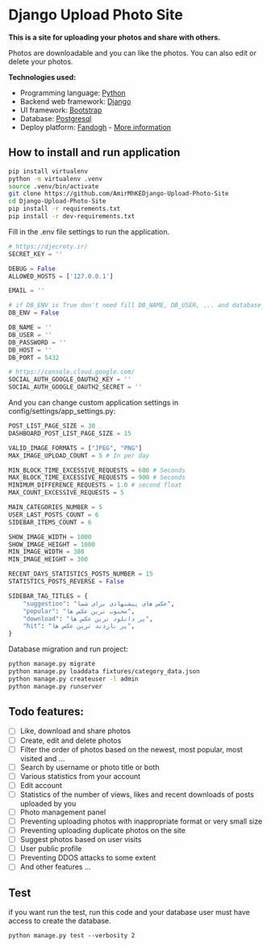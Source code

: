 # Django Upload Photo Site
**This is a site for uploading your photos and share with others.**

Photos are downloadable and you can like the photos.
You can also edit or delete your photos.

**Technologies used:**

 - Programming language: [Python](https://www.python.org/)
 - Backend web framework: [Django](https://www.djangoproject.com/)
 - UI framework: [Bootstrap](https://getbootstrap.com/)
 - Database: [Postgresql](https://www.postgresql.org/)
 - Deploy platform: [Fandogh](https://www.fandogh.cloud/) - [More information](https://docs.fandogh.cloud/docs/source-deployments/source-django)

## How to install and run application
```bash
pip install virtualenv
python -m virtualenv .venv
source .venv/bin/activate
git clone https://github.com/AmirMhKEDjango-Upload-Photo-Site
cd Django-Upload-Photo-Site
pip install -r requirements.txt
pip install -r dev-requirements.txt
```
Fill in the .env file settings to run the application.

```python
# https://djecrety.ir/
SECRET_KEY = ''

DEBUG = False
ALLOWED_HOSTS = ['127.0.0.1']

EMAIL = ''

# if DB_ENV is True don't need fill DB_NAME, DB_USER, ... and database_url getted from environ 
DB_ENV = False

DB_NAME = ''
DB_USER = ''
DB_PASSWORD = ''
DB_HOST = ''
DB_PORT = 5432

# https://console.cloud.google.com/
SOCIAL_AUTH_GOOGLE_OAUTH2_KEY = ''
SOCIAL_AUTH_GOOGLE_OAUTH2_SECRET = ''

```
And you can change custom application settings in config/settings/app_settings.py:
```python
POST_LIST_PAGE_SIZE = 30
DASHBOARD_POST_LIST_PAGE_SIZE = 15

VALID_IMAGE_FORMATS = ["JPEG", "PNG"]
MAX_IMAGE_UPLOAD_COUNT = 5 # In per day

MIN_BLOCK_TIME_EXCESSIVE_REQUESTS = 600 # Seconds
MAX_BLOCK_TIME_EXCESSIVE_REQUESTS = 900 # Seconds
MINIMUM_DIFFERENCE_REQUESTS = 1.0 # second float
MAX_COUNT_EXCESSIVE_REQUESTS = 5

MAIN_CATEGORIES_NUMBER = 5
USER_LAST_POSTS_COUNT = 6
SIDEBAR_ITEMS_COUNT = 6

SHOW_IMAGE_WIDTH = 1000
SHOW_IMAGE_HEIGHT = 1000
MIN_IMAGE_WIDTH = 300
MIN_IMAGE_HEIGHT = 300

RECENT_DAYS_STATISTICS_POSTS_NUMBER = 15
STATISTICS_POSTS_REVERSE = False

SIDEBAR_TAG_TITLES = {
    "suggestion": "عکس های پیشنهادی برای شما",
    "popular": "محبوب ترین عکس ها",
    "download": "پر دانلود ترین عکس ها",
    "hit": "پر بازدید ترین عکس ها",
}
```

Database migration and run project:

```bash
python manage.py migrate
python manage.py loaddata fixtures/category_data.json
python manage.py createuser -l admin
python manage.py runserver
```
   ## Todo features:
   

 - [ ] Like, download and share photos
 - [ ] Create, edit and delete photos
 - [ ] Filter the order of photos based on the newest, most popular, most visited and ...
 - [ ] Search by username or photo title or both
 - [ ] Various statistics from your account
 - [ ] Edit account
 - [ ] Statistics of the number of views, likes and recent downloads of posts uploaded by you
 - [ ] Photo management panel
 - [ ] Preventing uploading photos with inappropriate format or very small size
 - [ ] Preventing uploading duplicate photos on the site
 - [ ] Suggest photos based on user visits
 - [ ] User public profile
 - [ ] Preventing DDOS attacks to some extent
 - [ ] And other features ...
## Test
if you want run the test, run this code and your database user 
must have access to create the database.

    python manage.py test --verbosity 2
    